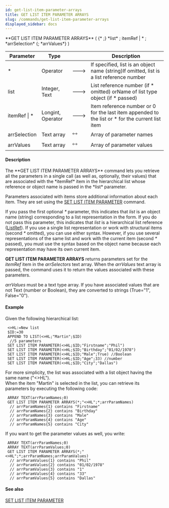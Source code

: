 ```yaml
---
id: get-list-item-parameter-arrays
title: GET LIST ITEM PARAMETER ARRAYS
slug: /commands/get-list-item-parameter-arrays
displayed_sidebar: docs
---
```


<!--REF #_command_.GET LIST ITEM PARAMETER ARRAYS.Syntax-->**GET LIST ITEM PARAMETER ARRAYS** ( {* ;} *list* ; itemRef | * ; *arrSelection* {; *arrValues*} )<!-- END REF-->
<!--REF #_command_.GET LIST ITEM PARAMETER ARRAYS.Params-->
| Parameter | Type |  | Description |
| --- | --- | --- | --- |
| * | Operator | &#x1F852; | If specified, list is an object name (string)If omitted, list is a list reference number |
| list | Integer, Text | &#x1F852; | List reference number (if * omitted) orName of list type object (if * passed) |
| itemRef &#124; * | Longint, Operator | &#x1F852; | Item reference number or 0 for the last item appended to the list or * for the current list item |
| arrSelection | Text array | &#x1F858; | Array of parameter names |
| arrValues | Text array | &#x1F858; | Array of parameter values |

<!-- END REF-->

#### Description 

<!--REF #_command_.GET LIST ITEM PARAMETER ARRAYS.Summary-->The **GET LIST ITEM PARAMETER ARRAYS** command lets you retrieve all the parameters in a single call (as well as, optionally, their values) that are associated with the *itemRef* item in the hierarchical list whose reference or object name is passed in the *list* parameter.<!-- END REF-->

Parameters associated with items store additional information about each item. They are set using the [SET LIST ITEM PARAMETER](set-list-item-parameter.md) command.

If you pass the first optional *\** parameter, this indicates that *list* is an object name (string) corresponding to a list representation in the form. If you do not pass this parameter, this indicates that *list* is a hierarchical list reference ([ListRef](# "A Longint reference to a hierachical list")). If you use a single list representation or work with structural items (second *\** omitted), you can use either syntax. However, if you use several representations of the same list and work with the current item (second *\** passed), you must use the syntax based on the object name because each representation may have its own current item.

**GET LIST ITEM PARAMETER ARRAYS** returns parameters set for the *itemRef* item in the *arrSelectors* text array. When the *arrValues* text array is passed, the command uses it to return the values associated with these parameters.

*arrValues* must be a text type array. If you have associated values that are not Text (number or Boolean), they are converted to strings (True="1", False="0").

#### Example 

Given the following hierarchical list: 

```4d
 <>HL:=New list
 $ID:=30
 APPEND TO LIST(<>HL;"Martin";$ID)
  //5 parameters
 SET LIST ITEM PARAMETER(<>HL;$ID;"Firstname";"Phil")
 SET LIST ITEM PARAMETER(<>HL;$ID;"Birthday";"01/02/1978")
 SET LIST ITEM PARAMETER(<>HL;$ID;"Male";True) //Boolean
 SET LIST ITEM PARAMETER(<>HL;$ID;"Age";33) //number
 SET LIST ITEM PARAMETER(<>HL;$ID;"City";"Dallas")
```

For more simplicity, the list was associated with a list object having the same name ("<>HL").  
When the item "Martin" is selected in the list, you can retrieve its parameters by executing the following code:

```4d
 ARRAY TEXT(arrParamNames;0)
 GET LIST ITEM PARAMETER ARRAYS(*;"<>HL";*;arrParamNames)
  // arrParamNames{1} contains "Firstname"
  // arrParamNames{2} contains "Birthday"
  // arrParamNames{3} contains "Male"
  // arrParamNames{4} contains "Age"
  // arrParamNames{5} contains "City"
```

If you want to get the parameter values as well, you write:

```4d
 ARRAY TEXT(arrParamNames;0)
 ARRAY TEXT(arrParamValues;0)
 GET LIST ITEM PARAMETER ARRAYS(*;"<>HL";*;arrParamNames;arrParamValues)
  // arrParamValues{1} contains "Phil"
  // arrParamValues{2} contains "01/02/1978"
  // arrParamValues{3} contains "1"
  // arrParamValues{4} contains "33"
  // arrParamValues{5} contains "Dallas"
```

#### See also 

[SET LIST ITEM PARAMETER](set-list-item-parameter.md)  